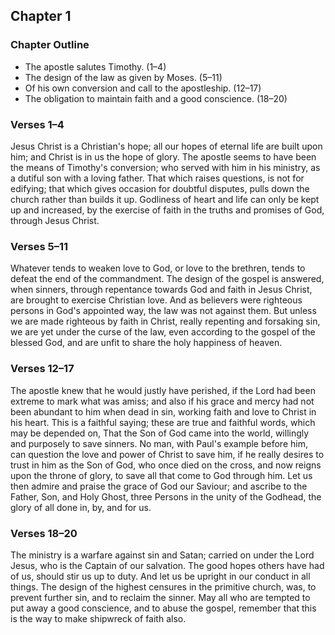 ## Chapter 1

### Chapter Outline

- The apostle salutes Timothy. (1–4)
- The design of the law as given by Moses. (5–11)
- Of his own conversion and call to the apostleship. (12–17)
- The obligation to maintain faith and a good conscience. (18–20)

### Verses 1–4

Jesus Christ is a Christian's hope; all our hopes of eternal life are built upon him; and Christ is in us the hope of glory. The apostle seems to have been the means of Timothy's conversion; who served with him in his ministry, as a dutiful son with a loving father. That which raises questions, is not for edifying; that which gives occasion for doubtful disputes, pulls down the church rather than builds it up. Godliness of heart and life can only be kept up and increased, by the exercise of faith in the truths and promises of God, through Jesus Christ.

### Verses 5–11

Whatever tends to weaken love to God, or love to the brethren, tends to defeat the end of the commandment. The design of the gospel is answered, when sinners, through repentance towards God and faith in Jesus Christ, are brought to exercise Christian love. And as believers were righteous persons in God's appointed way, the law was not against them. But unless we are made righteous by faith in Christ, really repenting and forsaking sin, we are yet under the curse of the law, even according to the gospel of the blessed God, and are unfit to share the holy happiness of heaven.

### Verses 12–17

The apostle knew that he would justly have perished, if the Lord had been extreme to mark what was amiss; and also if his grace and mercy had not been abundant to him when dead in sin, working faith and love to Christ in his heart. This is a faithful saying; these are true and faithful words, which may be depended on, That the Son of God came into the world, willingly and purposely to save sinners. No man, with Paul's example before him, can question the love and power of Christ to save him, if he really desires to trust in him as the Son of God, who once died on the cross, and now reigns upon the throne of glory, to save all that come to God through him. Let us then admire and praise the grace of God our Saviour; and ascribe to the Father, Son, and Holy Ghost, three Persons in the unity of the Godhead, the glory of all done in, by, and for us.

### Verses 18–20

The ministry is a warfare against sin and Satan; carried on under the Lord Jesus, who is the Captain of our salvation. The good hopes others have had of us, should stir us up to duty. And let us be upright in our conduct in all things. The design of the highest censures in the primitive church, was, to prevent further sin, and to reclaim the sinner. May all who are tempted to put away a good conscience, and to abuse the gospel, remember that this is the way to make shipwreck of faith also.

